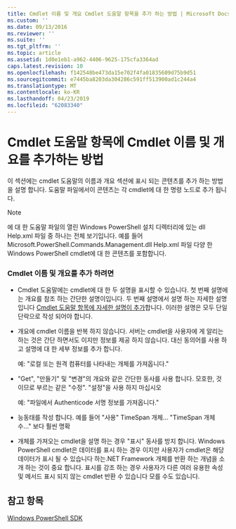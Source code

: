 ```yaml
---
title: Cmdlet 이름 및 개요 Cmdlet 도움말 항목을 추가 하는 방법 | Microsoft Docs
ms.custom: ''
ms.date: 09/13/2016
ms.reviewer: ''
ms.suite: ''
ms.tgt_pltfrm: ''
ms.topic: article
ms.assetid: 1d0e1eb1-a962-4406-9625-175cfa3364ad
caps.latest.revision: 10
ms.openlocfilehash: f142548be473da15e702f4fa01835609d75b9d51
ms.sourcegitcommit: e7445ba8203da304286c591ff513900ad1c244a4
ms.translationtype: MT
ms.contentlocale: ko-KR
ms.lasthandoff: 04/23/2019
ms.locfileid: "62083340"
---
```

# <a name="how-to-add-the-cmdlet-name-and-synopsis-to-a-cmdlet-help-topic"></a>Cmdlet 도움말 항목에 Cmdlet 이름 및 개요를 추가하는 방법

이 섹션에는 cmdlet 도움말의 이름과 개요 섹션에 표시 되는 콘텐츠를 추가 하는 방법을 설명 합니다. 도움말 파일에서이 콘텐츠는 각 cmdlet에 대 한 명령 노드로 추가 됩니다.

> [!NOTE]
> 에 대 한 도움말 파일의 열린 Windows PowerShell 설치 디렉터리에 있는 dll Help.xml 파일 중 하나는 전체 보기입니다. 예를 들어 Microsoft.PowerShell.Commands.Management.dll Help.xml 파일 다양 한 Windows PowerShell cmdlet에 대 한 콘텐츠를 포함합니다.

### <a name="to-add-the-cmdlet-name-and-a-synopsis"></a>Cmdlet 이름 및 개요를 추가 하려면

- Cmdlet 도움말에는 cmdlet에 대 한 두 설명을 표시할 수 있습니다. 첫 번째 설명에는 개요를 참조 하는 간단한 설명이입니다. 두 번째 설명에서 설명 하는 자세한 설명입니다 [Cmdlet 도움말 항목에 자세한 설명이 추가](./how-to-add-a-cmdlet-description.md)합니다. 이러한 설명은 모두 단일 단락으로 작성 되어야 합니다.

- 개요에 cmdlet 이름을 반복 하지 않습니다. 서버는 cmdlet을 사용자에 게 알리는 하는 것은 간단 하면서도 이지만 정보를 제공 하지 않습니다. 대신 동의어를 사용 하 고 설명에 대 한 세부 정보를 추가 합니다.

  예: "로컬 또는 원격 컴퓨터를 나타내는 개체를 가져옵니다."

- "Get", "만들기" 및 "변경"의 개요와 같은 간단한 동사를 사용 합니다. 모호한, 것 이므로 부르는 같은 "수정". "설정"을 사용 하지 마십시오

  예: "파일에서 Authenticode 서명 정보를 가져옵니다."

- 능동태를 작성 합니다. 예를 들어 "사용" TimeSpan 개체... "TimeSpan 개체 수..." 보다 훨씬 명확

- 개체를 가져오는 cmdlet을 설명 하는 경우 "표시" 동사를 방지 합니다. Windows PowerShell cmdlet은 데이터를 표시 하는 경우 이지만 사용자가 cmdlet은 해당 데이터가 표시 될 수 있습니다 하는.NET Framework 개체를 반환 하는 개념을 소개 하는 것이 중요 합니다. 표시를 강조 하는 경우 사용자가 다른 여러 유용한 속성 및 메서드 표시 되지 않는 cmdlet 반환 수 있습니다 모를 수도 있습니다.

## <a name="see-also"></a>참고 항목

 [Windows PowerShell SDK](../windows-powershell-reference.md)